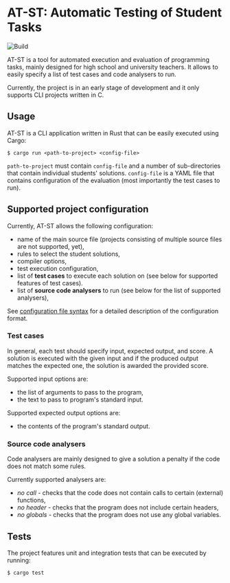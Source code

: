 # AT-ST: Automatic Testing of Student Tasks

![Build](https://github.com/viktormalik/at-st/actions/workflows/ci.yml/badge.svg?branch=master)

AT-ST is a tool for automated execution and evaluation of programming tasks,
mainly designed for high school and university teachers. It allows to easily
specify a list of test cases and code analysers to run.

Currently, the project is in an early stage of development and it only supports
CLI projects written in C.

## Usage

AT-ST is a CLI application written in Rust that can be easily executed using
Cargo:
```
$ cargo run <path-to-project> <config-file>
```

`path-to-project` must contain `config-file` and a number of sub-directories
that contain individual students' solutions. `config-file` is a YAML file that
contains configuration of the evaluation (most importantly the test cases to
run).

## Supported project configuration

Currently, AT-ST allows the following configuration:
- name of the main source file (projects consisting of multiple source files are
  not supported, yet),
- rules to select the student solutions,
- compiler options,
- test execution configuration,
- list of **test cases** to execute each solution on (see below for supported
  features of test cases).
- list of **source code analysers** to run (see below for the list of supported
  analysers),

See [configuration file syntax](docs/config_syntax.md) for a detailed
description of the configuration format.

### Test cases

In general, each test should specify input, expected output, and score. A
solution is executed with the given input and if the produced output matches the
expected one, the solution is awarded the provided score.

Supported input options are:
- the list of arguments to pass to the program,
- the text to pass to program's standard input.

Supported expected output options are:
- the contents of the program's standard output.

### Source code analysers

Code analysers are mainly designed to give a solution a penalty if the code
does not match some rules.

Currently supported analysers are:
  - *no call* - checks that the code does not contain calls to certain
    (external) functions,
  - *no header* - checks that the program does not include certain headers,
  - *no globals* - checks that the program does not use any global
    variables.

## Tests

The project features unit and integration tests that can be executed by running:
```
$ cargo test
```
